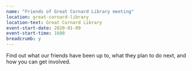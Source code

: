 ```yaml
---
name: "Friends of Great Cornard Library meeting"
location: great-cornard-library
location-text: Great Cornard Library
event-start-date: 2020-01-09
event-start-time: 1600
breadcrumb: y
---
```


Find out what our friends have been up to, what they plan to do next, and how you can get involved.
